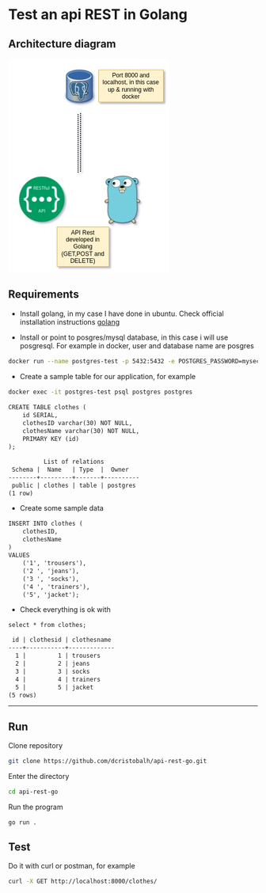 # Test an api REST in Golang

## Architecture diagram

![architecture](images/diagram-api-go.jpg)
## Requirements

* Install golang, in my case I have done in ubuntu. Check official installation instructions [golang](https://go.dev/doc/install)

* Install or point to posgres/mysql database, in this case i will use posgresql. For example in docker, user and database name are posgres

```bash
docker run --name postgres-test -p 5432:5432 -e POSTGRES_PASSWORD=mysecretpassword -d postgres
```

* Create a sample table for our application, for example
```bash
docker exec -it postgres-test psql postgres postgres
```
```postgresql
CREATE TABLE clothes (
    id SERIAL,
    clothesID varchar(30) NOT NULL,
    clothesName varchar(30) NOT NULL,
    PRIMARY KEY (id)
);
```
```postgresql
          List of relations
 Schema |  Name   | Type  |  Owner   
--------+---------+-------+----------
 public | clothes | table | postgres
(1 row)
```

* Create some sample data
```postgresql
INSERT INTO clothes (
    clothesID,
    clothesName
)
VALUES
    ('1', 'trousers'),
    ('2 ', 'jeans'),
    ('3 ', 'socks'),
    ('4 ', 'trainers'),
    ('5', 'jacket');
```

* Check everything is ok with
```postgresql
select * from clothes;
```
```postgresql
 id | clothesid | clothesname 
----+-----------+-------------
  1 |         1 | trousers
  2 |         2 | jeans
  3 |         3 | socks
  4 |         4 | trainers
  5 |         5 | jacket
(5 rows)
```
--------

## Run 
Clone repository

```bash
git clone https://github.com/dcristobalh/api-rest-go.git
```
Enter the directory
```bash
cd api-rest-go
```
Run the program
```golang
go run .
```
## Test

Do it with curl or postman, for example

```bash
curl -X GET http://localhost:8000/clothes/
```
